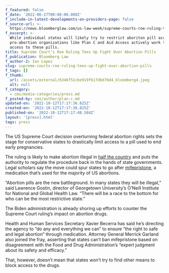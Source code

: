 ```yaml
---
f_featured: false
f_date: '2022-06-27T00:00:00.000Z'
f_include-in-latest-developments-on-providers-page: false
f_source-url: >-
  https://news.bloomberglaw.com/us-law-week/supreme-courts-roe-ruling-tees-up-fight-over-abortion-pills
f_excerpt: >-
  While individual states will likely try to restrict aboriton pill access,
  pro-abortion organizations like Plan C and Aid Access actively work to improve
  access to these pills.
title: Supreme Court’s Roe Ruling Tees Up Fight Over Abortion Pills
f_publication: Bloomberg Law
f_author-2: Ian Lopez
slug: supreme-courts-roe-ruling-tees-up-fight-over-abortion-pills
f_tags: []
f_thumb:
  url: /assets/external/6346f51cbe919fb17d6d76d4_bloomberg4.jpeg
  alt: null
f_category:
  - cms/media-categories/press.md
f_posted-by: cms/author/plan-c.md
updated-on: '2022-10-12T17:17:36.825Z'
created-on: '2022-10-12T17:17:36.825Z'
published-on: '2022-10-12T17:17:48.584Z'
layout: '[press].html'
tags: press
---
```


The US Supreme Court decision overturning federal abortion rights sets the stage for conservative states to drastically limit access to a pill used to end early pregnancies.

The ruling is likely to make abortion illegal in [half the country](https://news.bloomberglaw.com/us-law-week/supreme-court-overturns-roe-v-wade-abortion-rights-ruling) and puts the authority to regulate the procedure back in the hands of state governments. Legal scholars say the move could spur states to go after [mifepristone](https://news.bloomberglaw.com/health-law-and-business/abortion-pill-access-will-remain-post-roe-fda-rules-explained), a medication that’s used for the majority of US abortions.

“Abortion pills are the new battleground. In many states they will be illegal,” said Lawrence Gostin, director of Georgetown University’s O’Neill Institute for National and Global Health Law. “There will be a race to the bottom for who can be the most restrictive state.”

The Biden administration is already shoring up efforts to counter the Supreme Court ruling’s impact on abortion drugs.

Health and Human Services Secretary Xavier Becerra has said he’s directing the agency to “do any and everything we can” to ensure “the right to safe and legal abortion” through medication. Attorney General Merrick Garland also joined the fray, asserting that states can’t ban mifepristone based on disagreement with the Food and Drug Administration’s “expert judgment about its safety and efficacy.”

That, however, doesn’t mean that states won’t try to find other means to block access to the drugs.
